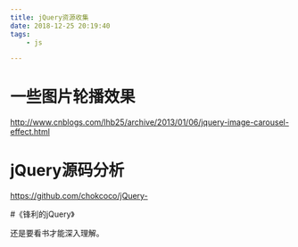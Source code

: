 ```yaml
---
title: jQuery资源收集
date: 2018-12-25 20:19:40
tags:
	- js

---
```




# 一些图片轮播效果

http://www.cnblogs.com/lhb25/archive/2013/01/06/jquery-image-carousel-effect.html



# jQuery源码分析

https://github.com/chokcoco/jQuery-



#《锋利的jQuery》

还是要看书才能深入理解。
